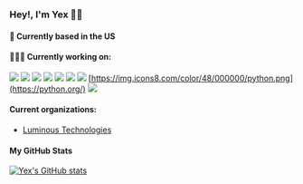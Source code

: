 ### Hey!, I'm Yex 👨‍💻

#### 📍 Currently based in the US

#### 👨🏻‍💻 Currently working on:

<a src="https://www.javascript.com/"><img src="https://img.icons8.com/color/48/000000/javascript.png"/></a>
<a src="https://visualstudio.microsoft.com/"><img src="https://img.icons8.com/color/48/000000/visual-studio.png"/></a>
<a src="https://github.com/"><img src="https://img.icons8.com/color/48/000000/github--v1.png"/></a>
<a src="https://www.w3schools.com/css/"><img src="https://img.icons8.com/color/48/000000/css3.png"/></a>
<a src="https://www.w3schools.com/html/"><img src="https://img.icons8.com/color/48/000000/html-5.png"/></a>
<img src="https://img.icons8.com/color/48/000000/java.png"/>
<a src="https://kotlinlang.org/"><img src="https://img.icons8.com/color/48/000000/kotlin.png"/></a>
[https://img.icons8.com/color/48/000000/python.png](https://python.org/)
<a src="https://python.org/"><img src="https://img.icons8.com/color/48/000000/python.png"/></a>

#### Current organizations:

- [Luminous Technologies](https://github.com/Luminous-Technologies)

#### My GitHub Stats

[![Yex's GitHub stats](https://github-readme-stats.vercel.app/api?username=yexex&show_icons=true&theme=gruvbox)](https://github.com/anuraghazra/github-readme-stats)
